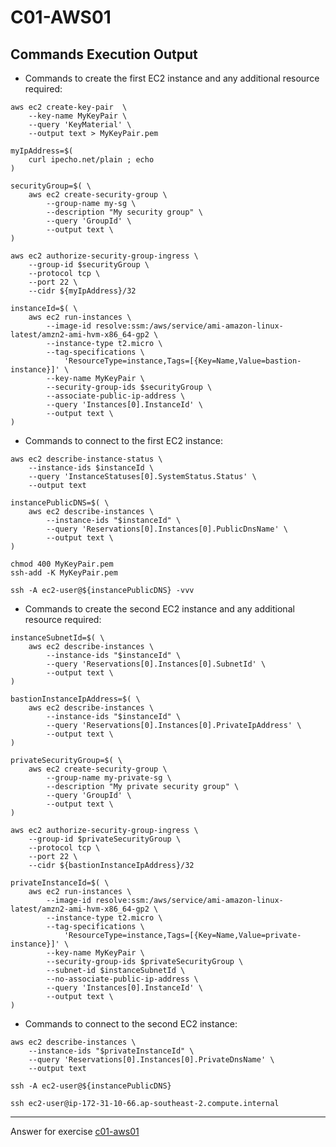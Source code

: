 # C01-AWS01

## Commands Execution Output

- Commands to create the first EC2 instance and any additional resource required:
```
aws ec2 create-key-pair  \
    --key-name MyKeyPair \
    --query 'KeyMaterial' \
    --output text > MyKeyPair.pem 

```

```
myIpAddress=$(
    curl ipecho.net/plain ; echo
)

securityGroup=$( \
    aws ec2 create-security-group \
        --group-name my-sg \
        --description "My security group" \
        --query 'GroupId' \
        --output text \
)

aws ec2 authorize-security-group-ingress \
    --group-id $securityGroup \
    --protocol tcp \
    --port 22 \
    --cidr ${myIpAddress}/32

```

```
instanceId=$( \
    aws ec2 run-instances \
        --image-id resolve:ssm:/aws/service/ami-amazon-linux-latest/amzn2-ami-hvm-x86_64-gp2 \
        --instance-type t2.micro \
        --tag-specifications \
            'ResourceType=instance,Tags=[{Key=Name,Value=bastion-instance}]' \
        --key-name MyKeyPair \
        --security-group-ids $securityGroup \
        --associate-public-ip-address \
        --query 'Instances[0].InstanceId' \
        --output text \
)
```

- Commands to connect to the first EC2 instance:
```
aws ec2 describe-instance-status \
    --instance-ids $instanceId \
    --query 'InstanceStatuses[0].SystemStatus.Status' \
    --output text 
```

```
instancePublicDNS=$( \
    aws ec2 describe-instances \
        --instance-ids "$instanceId" \
        --query 'Reservations[0].Instances[0].PublicDnsName' \
        --output text \
)

chmod 400 MyKeyPair.pem
ssh-add -K MyKeyPair.pem

ssh -A ec2-user@${instancePublicDNS} -vvv

```

- Commands to create the second EC2 instance and any additional resource required:
```
instanceSubnetId=$( \
    aws ec2 describe-instances \
        --instance-ids "$instanceId" \
        --query 'Reservations[0].Instances[0].SubnetId' \
        --output text \
)

bastionInstanceIpAddress=$( \
    aws ec2 describe-instances \
        --instance-ids "$instanceId" \
        --query 'Reservations[0].Instances[0].PrivateIpAddress' \
        --output text \
)

privateSecurityGroup=$( \
    aws ec2 create-security-group \
        --group-name my-private-sg \
        --description "My private security group" \
        --query 'GroupId' \
        --output text \
)

aws ec2 authorize-security-group-ingress \
    --group-id $privateSecurityGroup \
    --protocol tcp \
    --port 22 \
    --cidr ${bastionInstanceIpAddress}/32

privateInstanceId=$( \
    aws ec2 run-instances \
        --image-id resolve:ssm:/aws/service/ami-amazon-linux-latest/amzn2-ami-hvm-x86_64-gp2 \
        --instance-type t2.micro \
        --tag-specifications \
            'ResourceType=instance,Tags=[{Key=Name,Value=private-instance}]' \
        --key-name MyKeyPair \
        --security-group-ids $privateSecurityGroup \
        --subnet-id $instanceSubnetId \
        --no-associate-public-ip-address \
        --query 'Instances[0].InstanceId' \
        --output text \
)
```

- Commands to connect to the second EC2 instance:
```
aws ec2 describe-instances \
    --instance-ids "$privateInstanceId" \
    --query 'Reservations[0].Instances[0].PrivateDnsName' \
    --output text
```

```
ssh -A ec2-user@${instancePublicDNS}

ssh ec2-user@ip-172-31-10-66.ap-southeast-2.compute.internal

```

***
Answer for exercise [c01-aws01](https://github.com/devopsacademyau/academy/blob/635775538e8ad7793b305f48064b09e23c626fb7/classes/01class/exercises/c01-aws01/README.md)